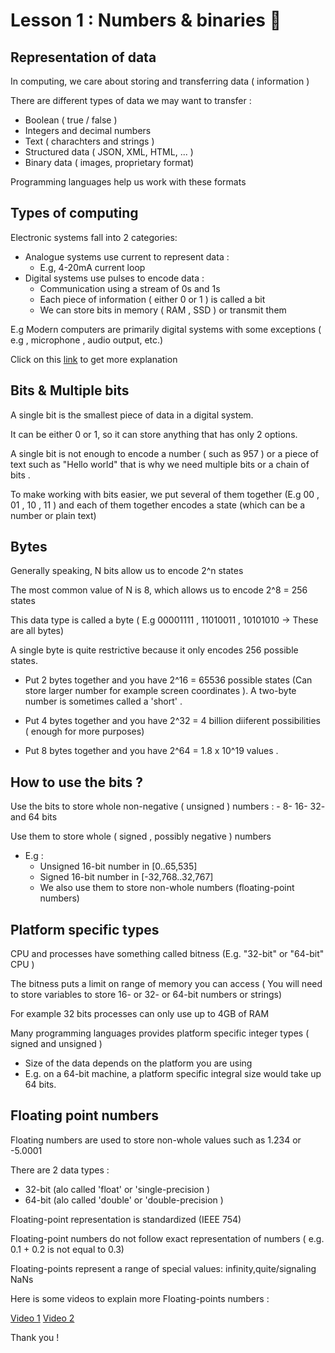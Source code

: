 
# Lesson 1 : Numbers & binaries 🔢


## Representation of data  
 In computing, we care about storing and transferring data ( information )

There are different types of data we may want to transfer :
- Boolean ( true / false )
- Integers and decimal numbers 
- Text ( charachters and strings )
- Structured data ( JSON, XML, HTML, ... )
- Binary data ( images, proprietary format)
 
Programming languages help us work with these formats

## Types of computing  
Electronic systems fall into 2 categories: 
- Analogue systems use current to represent data : 
    - E.g, 4-20mA current loop 
- Digital systems use pulses to encode data : 
    - Communication using a stream of 0s and 1s 
    - Each piece of information ( either 0 or 1 ) is called a bit
    - We can store bits in memory ( RAM , SSD ) or transmit them
    
E.g Modern computers are primarily digital systems with some exceptions ( e.g , microphone , audio output, etc.) 

Click on this [link](https://www.youtube.com/watch?v=WxJKXGugfh8) to get more explanation  

## Bits & Multiple bits 

A single bit is the smallest piece of data in a digital system.

It can be either 0 or 1, so it can store anything that has only 2 options. 

A single bit is not enough to encode a number ( such as 957 ) or a piece of text such as "Hello world" that is why we need multiple bits or a chain of bits . 

To make working with bits easier, we put several of them together (E.g 00 , 01 , 10 , 11 ) and each of them together encodes a state (which can be a number or plain text)


## Bytes 

Generally speaking, N bits allow us to encode 2^n states 

The most common value of N is 8, which allows us to encode 2^8 = 256 states

This data type is called a byte ( E.g 00001111 , 11010011 , 10101010 -> These are all bytes)

A single byte is quite restrictive because it only encodes 256 possible states. 

- Put 2 bytes together and you have 2^16 = 65536 possible states (Can store larger number for example screen coordinates ).
A two-byte number is sometimes called a 'short' .

- Put 4 bytes together and you have 2^32 = 4 billion diiferent possibilities ( enough for more purposes)
 
- Put 8 bytes together and you have 2^64  = 1.8 x 10^19 values .

## How to use the bits ? 

Use the bits to store whole non-negative ( unsigned ) numbers : 
    - 8- 16- 32- and 64 bits 

Use them to store whole ( signed , possibly negative ) numbers

- E.g : 
    - Unsigned 16-bit number in [0..65,535]
    - Signed 16-bit number in [-32,768..32,767]
    - We also use them to store non-whole numbers (floating-point numbers)

## Platform specific types

CPU and processes have something called bitness (E.g. "32-bit" or "64-bit" CPU )

The bitness puts a limit on range of memory you can access ( You will need to store variables to store 16- or 32- or 64-bit numbers or strings)

For example 32 bits processes can only use up to 4GB of RAM

Many programming languages provides platform specific integer types ( signed and unsigned )
- Size of the data depends on the platform you are using
- E.g. on a 64-bit machine, a platform specific integral size would take up 64 bits.

## Floating point numbers

Floating numbers are used to store non-whole values such as 1.234 or -5.0001 

There are 2 data types : 
- 32-bit (alo called 'float' or 'single-precision )
- 64-bit (alo called 'double' or 'double-precision )

Floating-point representation is standardized (IEEE 754)

Floating-point numbers do not follow exact representation of numbers ( e.g. 0.1 + 0.2 is not equal to 0.3)

Floating-points represent a range of special values: infinity,quite/signaling NaNs

Here is some videos to explain more Floating-points numbers : 

[Video 1](https://www.youtube.com/watch?v=PZRI1IfStY0) 
[Video 2](https://www.youtube.com/watch?v=SPw9f2eXh8Y) 


Thank you ! 

